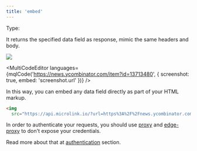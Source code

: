 ```yaml
---
title: 'embed'
--- 
```


Type: <Type children='<string>'/>

It returns the specified data field as response, mimic the same headers and body.

![](https://cdn.microlink.io/docs/embed.png)

<MultiCodeEditor languages={mqlCode('https://news.ycombinator.com/item?id=13713480', { screenshot: true, embed: 'screenshot.url' })} />

<Figcaption children='You can use dot notation to reference a nested data field of the response payload.' />

In this way, you can embed any data field directly as part of your HTML markup.

```html
<img 
  src="https://api.microlink.io/?url=https%3A%2F%2Fnews.ycombinator.com%2Fitem%3Fid%3D13713480&meta=false&screenshot=&embed=screenshot.url" alt="Hacker News">
```

In order to authenticate your requests, you should use [proxy](https://github.com/microlinkhq/proxy) and [edge-proxy](https://github.com/microlinkhq/edge-proxy) to don't expose your credentials. 

Read more about that at [authentication](/docs/api/parameters/authentication) section.
